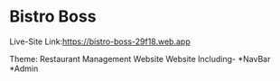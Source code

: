 # Bistro Boss

Live-Site Link:https://bistro-boss-29f18.web.app

Theme: Restaurant Management Website
Website Including-
*NavBar
*Admin
